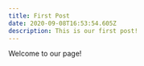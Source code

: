 ```yaml
---
title: First Post
date: 2020-09-08T16:53:54.605Z
description: This is our first post!
---
```

Welcome to our page!